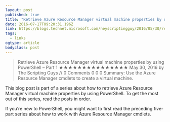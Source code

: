 ```yaml
---
layout: post 
published: true 
title: "Retrieve Azure Resource Manager virtual machine properties by using PowerShell – Part 1 | Hey, Scripting Guy! Blog" 
date: 2016-07-17T09:20:31.196Z 
link: https://blogs.technet.microsoft.com/heyscriptingguy/2016/05/30/retrieve-azure-resource-manager-virtual-machine-properties-by-using-powershell-part-1/ 
tags:
  - links
ogtype: article 
bodyclass: post 
---
```


> Retrieve Azure Resource Manager virtual machine properties by using PowerShell – Part 1
★★★★★★★★★★★★★★★
May 30, 2016 by The Scripting Guys // 0 Comments
0
0
0
Summary: Use the Azure Resource Manager cmdlets to create a virtual machine.

This blog post is part of a series about how to retrieve Azure Resource Manager virtual machine properties by using PowerShell. To get the most out of this series, read the posts in order.

If you’re new to PowerShell, you might want to first read the preceding five-part series about how to work with Azure Resource Manager cmdlets.